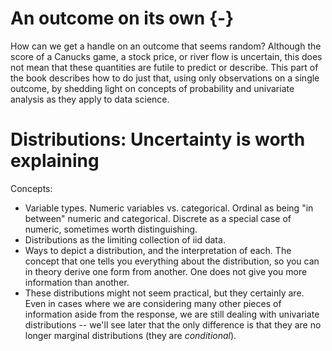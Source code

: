 # An outcome on its own {-}

How can we get a handle on an outcome that seems random? Although the score of a Canucks game, a stock price, or river flow is uncertain, this does not mean that these quantities are futile to predict or describe. This part of the book describes how to do just that, using only observations on a single outcome, by shedding light on concepts of probability and univariate analysis as they apply to data science. 

# Distributions: Uncertainty is worth explaining

Concepts:

- Variable types. Numeric variables vs. categorical. Ordinal as being "in between" numeric and categorical. Discrete as a special case of numeric, sometimes worth distinguishing.
- Distributions as the limiting collection of iid data. 
- Ways to depict a distribution, and the interpretation of each. The concept that one tells you everything about the distribution, so you can in theory derive one form from another. One does not give you more information than another. 
- These distributions might not seem practical, but they certainly are. Even in cases where we are considering many other pieces of information aside from the response, we are still dealing with univariate distributions -- we'll see later that the only difference is that they are no longer marginal distributions (they are _conditional_).
